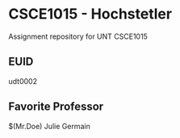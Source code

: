 # CSCE1015 - Hochstetler
Assignment repository for UNT CSCE1015

## EUID
udt0002
## Favorite Professor
$(Mr.Doe)
Julie Germain
